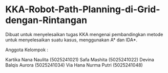 # KKA-Robot-Path-Planning-di-Grid-dengan-Rintangan

Dibuat untuk menyelesaikan tugas KKA mengenai pembandingkan metode untuk menyelesaikan suatu kasus, menggunakan A* dan IDA*.

Anggota Kelompok :

Kartika Nana Naulita (5025241021)
Safa Mashita (5025241022)
Devina Balqis Aurora (5025241034)
Via Hana Nurma Putri (5025241048)
